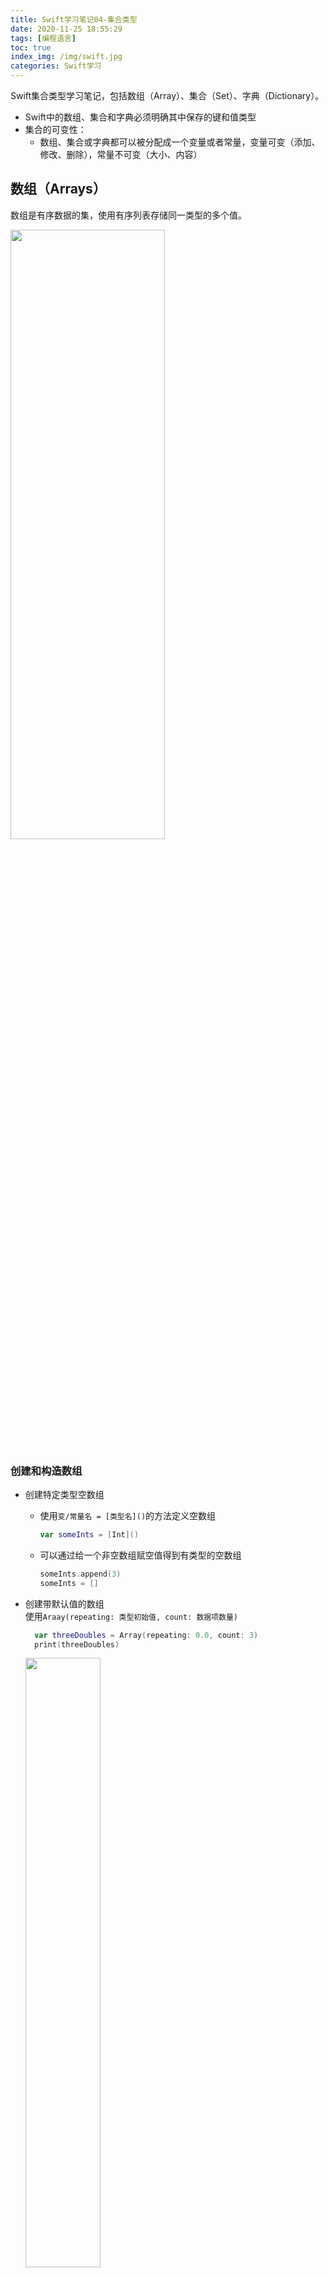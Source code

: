 ```yaml
---
title: Swift学习笔记04-集合类型
date: 2020-11-25 18:55:29
tags: [编程语言]
toc: true
index_img: /img/swift.jpg
categories: Swift学习
---
```

Swift集合类型学习笔记，包括数组（Array）、集合（Set）、字典（Dictionary）。
<!--more-->
- Swift中的数组、集合和字典必须明确其中保存的键和值类型
- 集合的可变性：
  - 数组、集合或字典都可以被分配成一个变量或者常量，变量可变（添加、修改、删除），常量不可变（大小、内容）

## 数组（Arrays）
数组是有序数据的集，使用有序列表存储同一类型的多个值。

<img src="Swift学习笔记04-集合类型/2020-11-25-20-10-10.png" width="70%" height="50%">

### 创建和构造数组

- 创建特定类型空数组
  - 使用`变/常量名 = [类型名]()`的方法定义空数组
      ```swift
      var someInts = [Int]()
      ```

  - 可以通过给一个非空数组赋空值得到有类型的空数组
      ```swift
      someInts.append(3)
      someInts = []
      ```

- 创建带默认值的数组  
  使用`Araay(repeating: 类型初始值, count: 数据项数量)` 
  ```swift
    var threeDoubles = Array(repeating: 0.0, count: 3)
    print(threeDoubles)
  ```
  <img src="Swift学习笔记04-集合类型/2020-11-25-20-44-39.png" width="50%" height="50%">


- 数组相加创建数组  
  使用加法操作符组合两个已存在的**相同类型**数组
  ```swift
    var threeDoubles = Array(repeating: 0.0, count: 3)
    var anotherThreeDoubles = Array(repeating: 2.5, count: 3)
    var sixDoubles = threeDoubles + anotherThreeDoubles
    print(sixDoubles)
  ```

    ![](Swift学习笔记04-集合类型/2020-11-25-20-50-10.png)

- 数组字面量构造数组
  ```swift
    var shoppingList: [String] = ["Eggs", "Milk"]
    //这个: [String]可以省略不写
  ```

<div id="arrayMethods">  </div>

### 访问和修改数组
|属性/方法|作用|举例|例子解释|
|:------:|:-:|:-:|:-----:|
|`Count`|获取数组数据项的数量|`shoppingList.count`|返回`shoppingList`的数据项数量`2`|
|`isEmpty`|检查数组的`count`属性是否为0|`shoppingList.isEmpty`|返回`true`，因为`shoppingList`不是空数组|
|`append(_: )`|在数组后面添加新的数据项|`shoppingList.append("Flour")`|在`shoppingList`最后面添加一项`"Flour"`|
|`+=`|加法赋值运算符，将另一个**相同类型**数组中的数据项添加到该数组后面|`shoppingList += ["Baking Powder", "Chocolate Spread", "Cheese", "Butter"]`|将四个`String`添加到`shoppingList`最后面|
|`insert(_: at: )`|某个指定索引值**之前**添加数据项|`shoppingList.insert("Maple Syrup", at: 0)`|在索引值0之前（也就是数组最前面）添加`"Maple Syrup"`|
|`remove(at: )`|把数组中指定位置数据项移除，并返回这个被移除的数据项|`let mapleSyrup = shoppingList.remove(at: 0)`|数组`shoppingList`的首个数据项被移除，且被赋值给常量`mapleSyrup`|
|`removeLast()`|移除数组的最后一个数据项，并返回这个被移除的数据项|`let apples = shoppingList.removeLast()`|移除`shoppingList`的最后一项`apple`,并将其赋值给常量`apples`|
|`removeAll()`|移除数组中的所有数据项|`shoppingList.removeAll()`|`shoppingList`现在变成空数组|

- 可以利用下标一次性改变一系列数据值，即使新数据和原有数据的数量不一样
  ```swift
    shoppingList[4...6] = ["Bananas", "Apples"]
  ```
  将`shoppingList`里下标为4、5、6的三个数据项改成`"Bananas","Apples"`两个数据项

### 数组的遍历
1. 使用`for-in`循环遍历数组的数据项
    ```swift
    for item in shoppingList {
      print(item)
    }
    ```
    <img src="Swift学习笔记04-集合类型/2020-11-25-22-43-42.png" width="50%" height="50%">

2. 使用`enumerated()`方法进行数组遍历
    ```swift
    for (index, value) in shoppingList.enumerated() {
      print("Item \(String(index + 1)): \(value)")
    }
    ```
    <img src="Swift学习笔记04-集合类型/2020-11-25-22-44-57.png" width="75%" height="75%">

    `enumerated()`方法返回一个由索引值和数据值组成的元组数组

## 集合（Sets）

集合是**无序无重复**数据的集，用来存储相同类型并且没有确定顺序的值。
  
<img src="Swift学习笔记04-集合类型/2020-11-26-10-33-12.png" width="50%" height="50%">

- 集合中存储的类型必须可哈希化，该类型必须有计算其哈希值的方法，提供一个类型为`Int`的可读属性`hashValue`

### 创建和构造集合


- 创建特定类型空集合
  - 使用`变/常量名 = Set<类型名>()`的方法定义空集合
      ```swift
      var letters = Set<Character>()
      ```

  - 可以通过给一个非空集合赋空值得到有类型的空集合
      ```swift
      someInts.append(3)
      someInts = []
      ```

- 用数组字面量创建集合
`["Rock", "Classical", "Hip hop"]`类似这种的值是**数组**字面量，但是也可以用于创建集合

  ```swift
  var favoriteGenres: Set<String> = ["Rock", "Classical", "Hip hop"]
  ```

  `Set`必须显式声明，`String`可以省略
  ```swift
  var favoriteGenres: Set = ["Rock", "Classical", "Hip hop"]
  ```

### 访问和修改集合
[用于访问和修改数组的属性和方法](#arrayMethods)都可以用于访问和修改集合，但有几点稍有不同
- 集合的插入元素方法为`insert(_: )`，因为集合中的元素是无顺序的，所以无需像在数组中的一样使用一个`at: `参数指定插入元素的位置
- 使用`contains(_:)`方法检查集合中是否包含一个特定的值
    ```swift
    print(facoriteGenres.contains("Funk"))
    ```
    <img src="Swift学习笔记04-集合类型/2020-11-26-14-30-08.png" width="15%" height="50%">

- 使用`sorted()`方法得到使用操作符`<`对元素进行比较排序之后得到的有序数组
    ```swift
    var favoriteGenres: Set = ["Classical", "Jazz", "Hip hop"]
    var genresArray = favoriteGenres.sorted()
    print(favoriteGenres)
    print(genresArray)
    ```
    <img src="Swift学习笔记04-集合类型/2020-11-26-16-43-16.png" width="80%">
  
### 集合的遍历
1. 使用`for-in`循环遍历集合的数据项
    ```swift
    var favoriteGenres: Set = ["Classical", "Jazz", "Hip hop"]
    for genre in favoriteGenres {
        print("\(genre)")
    }
    ```

    <img src="Swift学习笔记04-集合类型/2020-11-26-15-31-22.png" width="25%">

2. 利用`sorted()`方法得到对应的有序数组，以此进行有序遍历
    ```swift
    for genre in favoriteGenres.sorted() {
        print("\(genre)")
    }
    ```

### 集合操作

- 根据两个集合的关系构造新集合
    |方法|解释|
    |:-:|:--:|
    |`intersection(_: )`|两个集合的**交集**|
    |`symmetricDifference(_: )`|两个集合不相交的值的集合|
    |`union(_: )`|两个集合的**并集**|
    |`subtracting(_: )`|不被`参数集合`包含的值的集合|

    <img src="Swift学习笔记04-集合类型/2020-11-26-18-27-08.png">
  
- 检查集合的关系
    |方法|解释|
    |:-:|:--:|
    |`==`|判断两个集合包含的值是否全部相同|
    |`isSubset(of:)`|判断是否是`参数集合`的子集合|
    |`isSuperset(of:)`|判断是否是`参数集合`的父集合|
    |`isStrictSubset(of:)`|判断是否是`参数集合`的严格子集合|
    |`isStrictSuperset(of:)`|判断是否是`参数集合`的严格父集合|
    |`isDisjoint(with:)`|判断是否和`参数集合`完全不相交|

## 字典（Dictionary）
字典是**无序的键值对**的集，存储的是键值对之间的关系，每个值（value）都关联唯一的键（key）。其所有键的值需要是相同的类型，所有值的类型也需要相同。  

<img src="Swift学习笔记04-集合类型/2020-11-26-18-55-28.png" width="50%">

### 创建和构造字典

- 创建特定类型的空字典
  - 使用构造器方法`[Key: Value]`创造特定类型的空字典
    ```swift
    //复杂写法
    var namesOfIntegers = Dictionary<Int, String>()
    //简化写法
    var namesOfIntegers = [Int: String]()
    ```
  - 可以通过给一个非空字典赋空值得到有类型的空字典
    ```swift
    var namesOfIntegers = [Int: String]()
    namesOfIntegers[16] = "sixteen"
    print(namesOfIntegers)
    namesOfIntegers = [:]
    print(namesOfIntegers)
    ```
    <img src="Swift学习笔记04-集合类型/2020-11-26-19-06-00.png" width="50%">

- 用字典字面量创建字典  
  字典字面量形如`[key 1: value 1, key 2: value 2, key 3: value 3]`  
  例：
  ```swift
  var airports: [String: String] = ["YYZ": "Toronto Pearson", "DUB": "Dublin"]
  ```
  类型`[String: String]`可省略
  ```swift
  var airports = ["YYZ": "Toronto Pearson", "DUB": "Dublin"]
  ```

### 访问和修改字典

|属性/方法|解释|举例|例子解释|
|:------:|:-:|:--:|:----:|
|`count`|只读属性，返回字典的数据项数量|`airports.count`|返回`airports`的数据项数量`2`|
|`isEmpty`|检查字典的`count`属性是否为0|`airports.isEmpty`|返回`true`，因为`airports`不是空字典|
|`updateValue(_:forKey:)`|将键值`参数2`对应的值更新为`参数1`，并返回更新之前的原值；如果字典中没有`参数2`这个键，则在字典中添加新的键值对`参数2: 参数1`，并返回`nil`|`let oldValue = airports.updateValue("Dublin Airport", forKey: "DUB")`|常量`oldValue`的类型为`String?`，包含值为`"DUB"`对应的原值`"Dublin"`|
|`removeValue(forKey:)`|在字典中移除键值对并且返回被移除的值；若没有找到对应的值，则返回`nil`|`let removedValue = airports.removeValue(forKey: "DUB")`|常量`removedValue`的类型为`String?`，包含值为`"DUB"`对应的原值`"Dublin airports"`|

- 可以使用下标语法在字典中对特定键对应的值进行检索、修改、移除（即修改为`nil`）
  - 因为有可能请求的键没有对应的值存在，字典的下标访问会返回对应值类型的**可选类型**

### 字典遍历
- 使用`for-in`循环遍历字典的键值对，每个键值对以`(key, value)`元组形式返回
```swift
for (airportCode, airportName) in airports {
    print("\(airportCode): \(airportName)")
}
```
  
- 使用`for-in`循环配合`keys`或`values`属性，遍历字典的键或者值
```swift
for airportCode in airports.keys {
  print("Airport code: \(airportCode)")
}
for airportName in airports.values {
  print("Airport name: \(airportName)")
}
  ```
  - 可以对`keys`和`values`属性使用`sorted()`方法